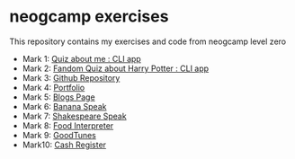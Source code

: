# neogcamp exercises
This repository contains my exercises and code from neogcamp level zero

- Mark 1: [Quiz about me : CLI app](https://replit.com/@SimranMakhija7/neog-mark-1?v=1)
- Mark 2: [Fandom Quiz about Harry Potter : CLI app](https://replit.com/@SimranMakhija7/neog-mark-2?v=1)
- Mark 3: [Github Repository](https://github.com/SimranMakhija7/neogcamp)
- Mark 4: [Portfolio](https://simran.codes/)
- Mark 5: [Blogs Page](https://simran.codes/blogs.html)
- Mark 6: [Banana Speak](https://simranmakhija7.github.io/neogcamp/banana-speak/)
- Mark 7: [Shakespeare Speak](https://simranmakhija7.github.io/neogcamp/shakespeare-speak/)
- Mark 8: [Food Interpreter](https://xnnim.csb.app/)
- Mark 9: [GoodTunes](https://hj5h3.csb.app/)
- Mark10: [Cash Register](https://simranmakhija7.github.io/cash-register-neog/)
